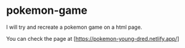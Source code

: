 # pokemon-game

I will try and recreate a pokemon game on a html page.

You can check the page at [https://pokemon-young-dred.netlify.app/]
